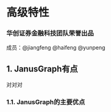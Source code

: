# 高级特性

<h3>华创证券金融科技团队荣誉出品 </h3>
成员：@jiangfeng @haifeng @yunpeng

## 1. JanusGraph有点
对对对

### 1.1. JanusGraph的主要优点
